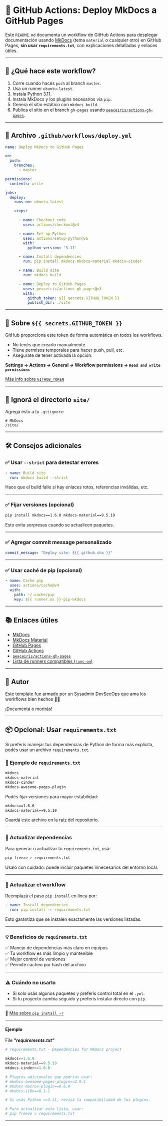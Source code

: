 # 📘 GitHub Actions: Deploy MkDocs a GitHub Pages

Este `README.md` documenta un workflow de GitHub Actions para desplegar documentación usando [MkDocs](https://www.mkdocs.org/) (tema `material` o cualquier otro) en GitHub Pages, **sin usar `requirements.txt`**, con explicaciones detalladas y enlaces útiles.

---

## 🚀 ¿Qué hace este workflow?

1. Corre cuando hacés `push` al branch `master`.
2. Usa un runner `ubuntu-latest`.
3. Instala Python 3.11.
4. Instala MkDocs y los plugins necesarios vía `pip`.
5. Genera el sitio estático con `mkdocs build`.
6. Publica el sitio en el branch `gh-pages` usando [`peaceiris/actions-gh-pages`](https://github.com/peaceiris/actions-gh-pages).

---

## 📄 Archivo `.github/workflows/deploy.yml`

```yaml
name: Deploy MkDocs to GitHub Pages

on:
  push:
    branches:
      - master

permissions:
  contents: write

jobs:
  deploy:
    runs-on: ubuntu-latest

    steps:

      - name: Checkout code
        uses: actions/checkout@v4

      - name: Set up Python
        uses: actions/setup-python@v5
        with:
          python-version: '3.11'

      - name: Install dependencies
        run: pip install mkdocs mkdocs-material mkdocs-cinder

      - name: Build site
        run: mkdocs build

      - name: Deploy to GitHub Pages
        uses: peaceiris/actions-gh-pages@v3
        with:
          github_token: ${{ secrets.GITHUB_TOKEN }}
          publish_dir: ./site
```

---

## 🔐 Sobre `${{ secrets.GITHUB_TOKEN }}`

GitHub proporciona este token de forma automática en todos los workflows.

- No tenés que crearlo manualmente.
- Tiene permisos temporales para hacer push, pull, etc.
- Asegurate de tener activada la opción:

**Settings → Actions → General → Workflow permissions → `Read and write permissions`**

[Más info sobre `GITHUB_TOKEN`](https://docs.github.com/en/actions/security-guides/automatic-token-authentication)

---

## 📂 Ignorá el directorio `site/`

Agregá esto a tu `.gitignore`:

```
# MkDocs
/site/
```

---

## 🛠️ Consejos adicionales

### ✅ Usar `--strict` para detectar errores

```yaml
- name: Build site
  run: mkdocs build --strict
```

Hace que el build falle si hay enlaces rotos, referencias inválidas, etc.

---

### ✅ Fijar versiones (opcional)

```bash
pip install mkdocs==1.6.0 mkdocs-material==9.5.19
```

Esto evita sorpresas cuando se actualicen paquetes.

---

### ✅ Agregar commit message personalizado

```yaml
commit_message: "Deploy site: ${{ github.sha }}"
```

---

### ✅ Usar caché de pip (opcional)

```yaml
- name: Cache pip
  uses: actions/cache@v4
  with:
    path: ~/.cache/pip
    key: ${{ runner.os }}-pip-mkdocs
```

---

## 📚 Enlaces útiles

- [MkDocs](https://www.mkdocs.org/)
- [MkDocs Material](https://squidfunk.github.io/mkdocs-material/)
- [GitHub Pages](https://pages.github.com/)
- [GitHub Actions](https://docs.github.com/en/actions)
- [`peaceiris/actions-gh-pages`](https://github.com/peaceiris/actions-gh-pages)
- [Lista de runners compatibles (`runs-on`)](https://docs.github.com/en/actions/using-github-hosted-runners/about-github-hosted-runners)

---

## 💬 Autor

Este template fue armado por un Sysadmin DevSecOps que ama los workflows bien hechos 🤘🏼

¡Documentá o morirás!

---

## 📦 Opcional: Usar `requirements.txt`

Si preferís manejar tus dependencias de Python de forma más explícita, podés usar un archivo `requirements.txt`.

### 🔧 Ejemplo de `requirements.txt`

```txt
mkdocs
mkdocs-material
mkdocs-cinder
mkdocs-awesome-pages-plugin
```

Podés fijar versiones para mayor estabilidad:

```txt
mkdocs==1.6.0
mkdocs-material==9.5.19
```

Guardá este archivo en la raíz del repositorio.

---

### 🔄 Actualizar dependencias

Para generar o actualizar tu `requirements.txt`, usá:

```bash
pip freeze > requirements.txt
```

Usalo con cuidado: puede incluir paquetes innecesarios del entorno local.

---

### 🧪 Actualizar el workflow

Reemplazá el paso `pip install` en línea por:

```yaml
- name: Install dependencies
  run: pip install -r requirements.txt
```

Esto garantiza que se instalen exactamente las versiones listadas.

---

### 💡 Beneficios de `requirements.txt`

✅ Manejo de dependencias más claro en equipos  
✅ Tu workflow es más limpio y mantenible  
✅ Mejor control de versiones  
✅ Permite cacheo por hash del archivo

---

### ⚠️ Cuándo no usarlo

- Si solo usás algunos paquetes y preferís control total en el `.yml`.
- Si tu proyecto cambia seguido y preferís instalar directo con `pip`.

---

🔗 [Más sobre `pip install -r`](https://pip.pypa.io/en/stable/cli/pip_install/#requirements-file-format)

---

#### Ejemplo

File ***"requirements.txt"***

```python
# requirements.txt - Dependencies for MkDocs project

mkdocs==1.6.0
mkdocs-material==9.5.19
mkdocs-cinder==1.0.0

# Plugins adicionales que podrías usar:
# mkdocs-awesome-pages-plugin==2.9.1
# mkdocs-macros-plugin==0.6.0
# mkdocs-i18n==0.1.1

# Si usás Python >=3.11, revisá la compatibilidad de los plugins.

# Para actualizar esta lista, usar:
# pip freeze > requirements.txt
```

---
